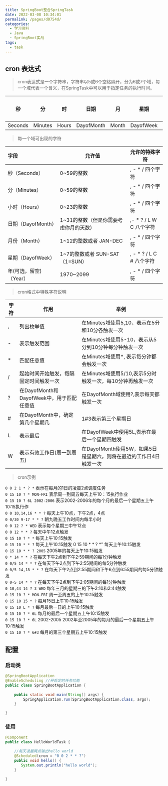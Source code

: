 ```yaml
---
title: SpringBoot整合SpringTask
date: 2022-03-08 10:34:01
permalink: /pages/d0754d/
categories:
  - 学习资料
  - Java
  - SpringBoot实战
tags:
  - task
---
```


## cron 表达式

>cron表达式是一个字符串，字符串以5或6个空格隔开，分为6或7个域，每一个域代表一个含义，在SpringTask中可以用于指定任务的执行时间。

|   秒   |   分  |   时   |   日期   |   月   |  星期  |   年（可选）  |
|  :----: | :----:  |  :----:  | :----:  |  :----:  | :----:  | :----:  |
| Seconds | Minutes | Hours | DayofMonth | Month | DayofWeek | Year |

>每一个域可出现的字符

| 字段 |	 允许值 | 允许的特殊字符 |
|  :----  | ----  |  ----  |
|秒（Seconds）	|0~59的整数	|, - * / 四个字符|
|分（Minutes）	|0~59的整数	|, - * / 四个字符|
|小时（Hours）	|0~23的整数	|, - * / 四个字符|
|日期（DayofMonth）	|1~31的整数（但是你需要考虑你月的天数）	|,- * ? / L W C 八个字符|
|月份（Month）	|1~12的整数或者 JAN-DEC	|, - * / 四个字符|
|星期（DayofWeek）	|1~7的整数或者 SUN-SAT （1=SUN）	|, - * ? / L C # 八个字符|
|年(可选，留空)（Year）	|1970~2099	|, - * / 四个字符|

>cron格式中特殊字符说明

|字符	|作用	|举例|
|  ----  | ----  |  ----  |
|,	|列出枚举值	|在Minutes域使用5,10，表示在5分和10分各触发一次|
|-	|表示触发范围	|在Minutes域使用5-10，表示从5分到10分钟每分钟触发一次|
|*	|匹配任意值	|在Minutes域使用*, 表示每分钟都会触发一次|
|/	|起始时间开始触发，每隔固定时间触发一次	|在Minutes域使用5/10,表示5分时触发一次，每10分钟再触发一次|
|?	|在DayofMonth和DayofWeek中，用于匹配任意值	|在DayofMonth域使用?,表示每天都触发一次|
|#	|在DayofMonth中，确定第几个星期几	|1#3表示第三个星期日|
|L	|表示最后	|在DayofWeek中使用5L,表示在最后一个星期四触发|
|W	|表示有效工作日(周一到周五)	|在DayofMonth使用5W，如果5日是星期六，则将在最近的工作日4日触发一次|

>cron示例

`0 0 2 1 * ? *` 表示在每月的1日的凌晨2点调度任务  
`0 15 10 ? * MON-FRI` 表示周一到周五每天上午10：15执行作业   
`0 15 10 ? 6L 2002-2006` 表示2002-2006年的每个月的最后一个星期五上午10:15执行作  
`0 0 10,14,16 * * ?` 每天上午10点，下午2点，4点   
`0 0/30 9-17 * * ?` 朝九晚五工作时间内每半小时   
`0 0 12 ? * WED` 表示每个星期三中午12点   
`0 0 12 * * ?` 每天中午12点触发   
`0 15 10 ? * *` 每天上午10:15触发   
`0 15 10 * * ?` 每天上午10:15触发   0 15 10 * * ? *” 每天上午10:15触发   
`0 15 10 * * ? 2005` 2005年的每天上午10:15触发   
`0 * 14 * * ?` 在每天下午2点到下午2:59期间的每1分钟触发   
`0 0/5 14 * * ?` 在每天下午2点到下午2:55期间的每5分钟触发   
`0 0/5 14,18 * * ?` 在每天下午2点到2:55期间和下午6点到6:55期间的每5分钟触发   
`0 0-5 14 * * ?` 在每天下午2点到下午2:05期间的每1分钟触发   
`0 10,44 14 ? 3 WED` 每年三月的星期三的下午2:10和2:44触发   
`0 15 10 ? * MON-FRI` 周一至周五的上午10:15触发   
`0 15 10 15 * ?` 每月15日上午10:15触发   
`0 15 10 L * ?` 每月最后一日的上午10:15触发   
`0 15 10 ? * 6L` 每月的最后一个星期五上午10:15触发   
`0 15 10 ? * 6L` 2002-2005 2002年至2005年的每月的最后一个星期五上午10:15触发   
`0 15 10 ? * 6#3` 每月的第三个星期五上午10:15触发  

## 配置

### 启动类
```java
@SpringBootApplication
@EnableScheduling //开启定时任务功能
public class SpringBootApplication {
    
    public static void main(String[] args) {
        SpringApplication.run(SpringBootApplication.class, args);
    }

}
```

### 使用
```java
@Component
public class HelloWorldTask {

    //每天凌晨两点输出hello world
    @Scheduled(cron = "0 0 2 * * ?")
    public void hello() {
       System.out.println("hello world");
    }

}
```